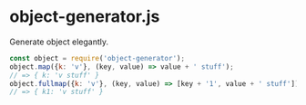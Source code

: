 # object-generator.js

Generate object elegantly.

```js
const object = require('object-generator');
object.map({k: 'v'}, (key, value) => value + ' stuff');
// => { k: 'v stuff' }
object.fullmap({k: 'v'}, (key, value) => [key + '1', value + ' stuff']);
// => { k1: 'v stuff' }
```
